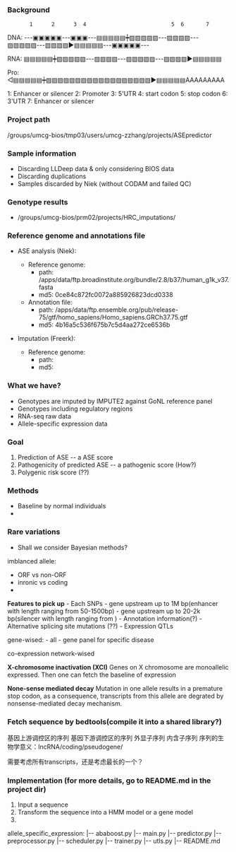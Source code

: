 ### Background
           1      2      3  4                           5  6       7 
DNA:  ---▣▣▣▣▣---▣▣▣---▤▤▤▤▤┿▨▨▨▨▨---▨▨▨▨---▨▨▨▨▨---▨▨▨▨▶▤▤▤▤▤---▣▣▣▣▣---

RNA:                     ▤▤▤▤▤┿▨▨▨▨▨---▨▨▨▨---▨▨▨▨▨---▨▨▨▨▶▤▤▤▤▤

Pro:                        ◁▤▤▤▤▤┿▨▨▨▨▨▨▨▨▨▨▨▨▨▨▨▨▨▨▶▤▤▤▤▤AAAAAAAAA

1: Enhancer or silencer
2: Promoter
3: 5'UTR
4: start codon
5: stop codon
6: 3'UTR
7: Enhancer or silencer


### Project path
/groups/umcg-bios/tmp03/users/umcg-zzhang/projects/ASEpredictor


### Sample information
- Discarding LLDeep data & only considering BIOS data
- Discarding duplications
- Samples discarded by Niek (without CODAM and failed QC)


### Genotype results
- /groups/umcg-bios/prm02/projects/HRC\_imputations/


### Reference genome and annotations file
- ASE analysis (Niek):
  + Reference genome: 
    * path: /apps/data/ftp.broadinstitute.org/bundle/2.8/b37/human_g1k_v37.fasta 
    * md5: 0ce84c872fc0072a885926823dcd0338
  + Annotation file:
    * path: /apps/data/ftp.ensemble.org/pub/release-75/gtf/homo_sapiens/Homo_sapiens.GRCh37.75.gtf
    * md5: 4b16a5c536f675b7c5d4aa272ce6536b

- Imputation (Freerk):
  + Reference genome:
    * path:
    * md5:


### What we have?
- Genotypes are imputed by IMPUTE2 against GoNL reference panel
- Genotypes including regulatory regions
- RNA-seq raw data
- Allele-specific expression data


### Goal
1. Prediction of ASE -- a ASE score 
2. Pathogenicity of predicted ASE -- a pathogenic score (How?)
3. Polygenic risk score (??)


### Methods
- Baseline by normal individuals
- 

### Rare variations 
- Shall we consider Bayesian methods?

imblanced allele:
- ORF vs non-ORF
- inronic vs coding
- 


**Features to pick up**
    - Each SNPs 
    - gene upstream up to 1M bp(enhancer with length ranging from 50-1500bp)
    - gene upstream up to 20-2k bp(silencer with length ranging from )
    - Annotation information(?)
    - Alternative splicing site mutations (??)
    - Expression QTLs

gene-wised: 
    - all
    - gene panel for specific disease

co-expression network-wised


**X-chromosome inactivation (XCI)**
    Genes on X chromosome are monoallelic expressed. Then one can fetch the 
    baseline of expression


**None-sense mediated decay**
Mutation in one allele results in a premature stop codon, as a consequence, 
transcripts from this allele are degrated by nonsense-mediated decay mechanism.

### Fetch sequence by bedtools(compile it into a shared library?)
基因上游调控区的序列
基因下游调控区的序列
外显子序列
内含子序列
序列的生物学意义：lncRNA/coding/pseudogene/

需要考虑所有transcripts，还是考虑最长的一个？



### Implementation (for more details, go to README.md in the project dir)
1. Input a sequence
2. Transform the sequence into a HMM model or a gene model
3. 


allele_specific_expression:
   |-- ababoost.py
   |-- main.py
   |-- predictor.py
   |-- preprocessor.py
   |-- scheduler.py
   |-- trainer.py
   |-- utls.py
   |-- README.md


